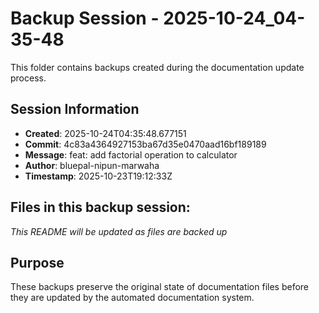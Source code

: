 # Backup Session - 2025-10-24_04-35-48

This folder contains backups created during the documentation update process.

## Session Information
- **Created**: 2025-10-24T04:35:48.677151
- **Commit**: 4c83a4364927153ba67d35e0470aad16bf189189
- **Message**: feat: add factorial operation to calculator
- **Author**: bluepal-nipun-marwaha
- **Timestamp**: 2025-10-23T19:12:33Z

## Files in this backup session:
*This README will be updated as files are backed up*

## Purpose
These backups preserve the original state of documentation files before they are updated by the automated documentation system.
